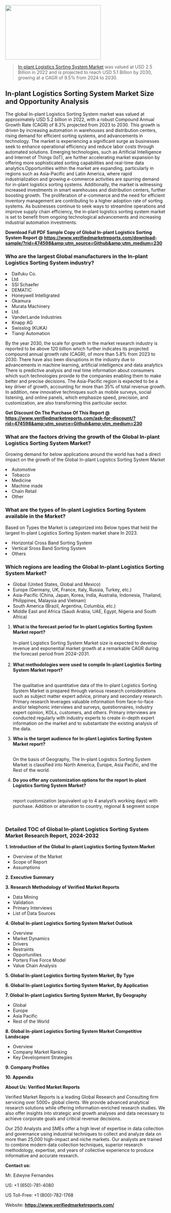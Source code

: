 <img src="https://ffe5etoiles.com/wp-content/uploads/2024/12/MST1-300x171.png" alt="" width="300" height="171" class="alignnone size-medium wp-image-20088" /><blockquote><p><p><a href="https://www.verifiedmarketreports.com/download-sample/?rid=474598&utm_source=Github&utm_medium=230" target="_blank">In-plant Logistics Sorting System Market</a> was valued at USD 2.5 Billion in 2022 and is projected to reach USD 5.1 Billion by 2030, growing at a CAGR of 9.5% from 2024 to 2030.</p></blockquote><p><h2>In-plant Logistics Sorting System Market Size and Opportunity Analysis</h2>The global In-plant Logistics Sorting System market was valued at approximately USD 5.2 billion in 2022, with a robust Compound Annual Growth Rate (CAGR) of 8.3% projected from 2023 to 2030. This growth is driven by increasing automation in warehouses and distribution centers, rising demand for efficient sorting systems, and advancements in technology. The market is experiencing a significant surge as businesses seek to enhance operational efficiency and reduce labor costs through automated solutions. Emerging technologies, such as Artificial Intelligence and Internet of Things (IoT), are further accelerating market expansion by offering more sophisticated sorting capabilities and real-time data analytics.Opportunities within the market are expanding, particularly in regions such as Asia-Pacific and Latin America, where rapid industrialization and growing e-commerce activities are spurring demand for in-plant logistics sorting systems. Additionally, the market is witnessing increased investments in smart warehouses and distribution centers, further boosting growth. The proliferation of e-commerce and the need for efficient inventory management are contributing to a higher adoption rate of sorting systems. As businesses continue to seek ways to streamline operations and improve supply chain efficiency, the in-plant logistics sorting system market is set to benefit from ongoing technological advancements and increasing industrial automation investments.</p><p class=""><strong>Download Full PDF Sample Copy of Global In-plant Logistics Sorting System Report @ <a href="https://www.verifiedmarketreports.com/download-sample/?rid=474598&amp;utm_source=Github&amp;utm_medium=230" target="_blank">https://www.verifiedmarketreports.com/download-sample/?rid=474598&amp;utm_source=Github&amp;utm_medium=230</a></strong></p><h3 id="" class="">Who are the largest Global manufacturers in the In-plant Logistics Sorting System industry?</h3><p><li>Daifuku Co.</li><li>Ltd</li><li> SSI Schaefer</li><li> DEMATIC</li><li> Honeywell Intelligrated</li><li> Okamura</li><li> Murata Machinery</li><li> Ltd.</li><li> VanderLande Industries</li><li> Knapp AG</li><li> Swisslog (KUKA)</li><li> Tianqi Automation</li></p><div class=""><div class="" dir="" data-message-author-role="" data-message-id="" data-message-model-slug=""><div class=""><div class=""><div class=""><div class="" dir="" data-message-author-role="" data-message-id="" data-message-model-slug=""><div class=""><div class=""><p>By the year 2030, the scale for growth in the market research industry is reported to be above 120 billion which further indicates its projected compound annual growth rate (CAGR), of more than 5.8% from 2023 to 2030. There have also been disruptions in the industry due to advancements in machine learning, artificial intelligence and data analytics There is predictive analysis and real time information about consumers which such technologies provide to the companies enabling them to make better and precise decisions. The Asia-Pacific region is expected to be a key driver of growth, accounting for more than 35% of total revenue growth. In addition, new innovative techniques such as mobile surveys, social listening, and online panels, which emphasize speed, precision, and customization, are also transforming this particular sector.</p><p><strong>Get Discount On The Purchase Of This Report @&nbsp; <a href="https://www.verifiedmarketreports.com/ask-for-discount/?rid=474598&amp;utm_source=Github&amp;utm_medium=230" target="_blank">https://www.verifiedmarketreports.com/ask-for-discount/?rid=474598&amp;utm_source=Github&amp;utm_medium=230</a></strong></p></div></div></div></div></div></div></div></div><h3 id="" class="">What are the factors driving the growth of the Global In-plant Logistics Sorting System Market?</h3><p id="" class="">Growing demand for below applications around the world has had a direct impact on the growth of the Global In-plant Logistics Sorting System Market</p><p id="" class=""><li>Automotive</li><li> Tobacco</li><li> Medicine</li><li> Machine made</li><li> Chain Retail</li><li> Other</li></p><h3 id="" class="">What are the types of In-plant Logistics Sorting System available in the Market?</h3><p id="" class="">Based on Types the Market is categorized into Below types that held the largest In-plant Logistics Sorting System market share In 2023.</p><p id="" class=""><li>Horizontal Cross Band Sorting System</li><li> Vertical Sross Band Sorting System</li><li> Others</li></p><h3 id="" class="">Which regions are leading the Global In-plant Logistics Sorting System Market?</h3><ul><li>Global (United States, Global and Mexico)</li><li>Europe (Germany, UK, France, Italy, Russia, Turkey, etc.)</li><li>Asia-Pacific (China, Japan, Korea, India, Australia, Indonesia, Thailand, Philippines, Malaysia and Vietnam)</li><li>South America (Brazil, Argentina, Columbia, etc.)</li><li>Middle East and Africa (Saudi Arabia, UAE, Egypt, Nigeria and South Africa)</li></ul><p><ol><li><strong>What is the forecast period for In-plant Logistics Sorting System Market report?<br /></strong><br /><span data-sheets-root="1" data-sheets-value="{&quot;1&quot;:2,&quot;2&quot;:&quot;XXXX size is expected to develop revenue and exponential market growth at a remarkable CAGR during the forecast period from 2024&ndash;2030.&quot;}" data-sheets-userformat="{&quot;2&quot;:12674,&quot;4&quot;:{&quot;1&quot;:2,&quot;2&quot;:16776960},&quot;10&quot;:2,&quot;11&quot;:0,&quot;15&quot;:&quot;Arial&quot;,&quot;16&quot;:12}">In-plant Logistics Sorting System Market size is expected to develop revenue and exponential market growth at a remarkable CAGR during the forecast period from 2024&ndash;2031.</span><br /><br /></li><li><strong>What methodologies were used to compile In-plant Logistics Sorting System Market report?<br /><br /></strong><p>The qualitative and quantitative data of the&nbsp;In-plant Logistics Sorting System Market is prepared through various research considerations such as subject matter expert advice, primary and secondary research. Primary research leverages valuable information from face-to-face and/or telephonic interviews and surveys, questionnaires, industry expert opinion, KOLs, customers, and others. Primary interviews are conducted regularly with industry experts to create in-depth expert information on the market and to substantiate the existing analysis of the data.&nbsp;</p></li><li><strong>Who is the target audience for In-plant Logistics Sorting System Market report?<br /><br /></strong><p>On the basis of Geography, The&nbsp;In-plant Logistics Sorting System Market is classified into North America, Europe, Asia Pacific, and the Rest of the world.</p></li><li><strong>Do you offer any customization options for the report In-plant Logistics Sorting System Market?<br /><br /></strong><p>report customization (equivalent up to 4 analyst&rsquo;s working days) with purchase. Addition or alteration to country, regional &amp; segment scope</p><p>&nbsp;</p></li></ol></p><h3 id="" class="">Detailed TOC of Global In-plant Logistics Sorting System Market Research Report, 2024-2032</h3><p id="" class=""><strong>1. Introduction of the Global In-plant Logistics Sorting System Market</strong></p><ul><li>Overview of the Market</li><li>Scope of Report</li><li>Assumptions</li></ul><p id="" class=""><strong>2. Executive Summary</strong></p><p id="" class=""><strong>3. Research Methodology of&nbsp;Verified Market Reports</strong></p><ul><li>Data Mining</li><li>Validation</li><li>Primary Interviews</li><li>List of Data Sources</li></ul><p id="" class=""><strong>4. Global In-plant Logistics Sorting System Market Outlook</strong></p><ul><li>Overview</li><li>Market Dynamics</li><li>Drivers</li><li>Restraints</li><li>Opportunities</li><li>Porters Five Force Model</li><li>Value Chain Analysis</li></ul><p id="" class=""><strong>5. Global In-plant Logistics Sorting System Market, By&nbsp;Type</strong></p><p id="" class=""><strong>6. Global In-plant Logistics Sorting System Market, By Application</strong></p><p id="" class=""><strong>7. Global In-plant Logistics Sorting System Market, By Geography</strong></p><ul><li>Global</li><li>Europe</li><li>Asia Pacific</li><li>Rest of the World</li></ul><p id="" class=""><strong>8. Global In-plant Logistics Sorting System Market Competitive Landscape</strong></p><ul><li>Overview</li><li>Company Market Ranking</li><li>Key Development Strategies</li></ul><p id="" class=""><strong>9. Company Profiles</strong></p><p id="" class=""><strong>10. Appendix</strong></p><p id="" class=""><strong>About Us: Verified Market Reports</strong></p><p id="" class="">Verified Market Reports is a leading Global Research and Consulting firm servicing over 5000+ global clients. We provide advanced analytical research solutions while offering information-enriched research studies. We also offer insights into strategic and growth analyses and data necessary to achieve corporate goals and critical revenue decisions.</p><p id="" class="">Our 250 Analysts and SMEs offer a high level of expertise in data collection and governance using industrial techniques to collect and analyze data on more than 25,000 high-impact and niche markets. Our analysts are trained to combine modern data collection techniques, superior research methodology, expertise, and years of collective experience to produce informative and accurate research.</p><p id="" class=""><strong>Contact us:</strong></p><p id="" class="">Mr. Edwyne Fernandes</p><p id="" class="">US: +1 (650)-781-4080</p><p id="" class="">US Toll-Free: +1 (800)-782-1768</p><p id="" class="">Website: <a target="" data-test-app-aware-link=""><strong>https://www.verifiedmarketreports.com/</strong></a></p>
